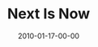 ---
layout: message
category: message
series: "Next"
title: "Next Is Now"
date: 2010-01-17-00-00
message_id: 597
audio: "http://s3.amazonaws.com/crossroadsaudiomessages/Next3.mp3"
audio-duration: "32:17"
program: "http://s3.amazonaws.com/crossroads-media/media/legacy/documents/01_16-17_10Program.pdf"
description: "Todd Henry shares how God uses dreams to build into us the capacity for greatness."
video: "https://s3.amazonaws.com/crossroadsvideomessages/Next3.mp4"
video-duration: "32:17"
video-image: "http://s3.amazonaws.com/crossroads-media/images/legacy/content/Next3-still.jpg"
explicit: "N"
---